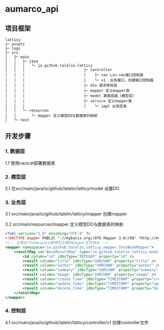 # aumarco_api

## 项目框架

```
latticy
├─ assets        
├─ logs
├─ src
│   ├─ main
│   │   ├─ java
│   │   │   └─ io.github.talelin.latticy
│   │   │                           ├─ controller
│   │   │                           │    ├─ cms Lin-cms接口控制类
│   │   │                           │    └─ v1  业务接口，创建接口控制器
│   │   │                           ├─ dto 请求体校验
│   │   │                           ├─ mapper 定义mapper类
│   │   │                           ├─ model 数据容器（模型层）
│   │   │                           ├─ service 定义mapper类
│   │   │                           │    └─ impl 业务层类
│   │   └─ resources
│   │       └─ mapper 定义模型DO与数据表的映射
│   └─ test
```

## 开发步骤

### 1. 数据层

1.1 使用navicat部署数据表

### 2. 模型层

2.1 在src/main/java/io/github/talelin/latticy/model 设置DO

### 3. 业务层

3.1 src/main/java/io/github/talelin/latticy/mapper 创建mapper

3.2 src/main/resources/mapper 定义模型DO与数据表的映射

```xml
<?xml version="1.0" encoding="UTF-8" ?>
<!DOCTYPE mapper PUBLIC "-//mybatis.org//DTD Mapper 3.0//EN" "http://mybatis.org/dtd/mybatis-3-mapper.dtd">
<!-- 注意这个namespace要填写正确的mapper文件地址 -->
<mapper namespace="io.github.talelin.latticy.mapper.TestBookMapper">
    <resultMap id="BaseResultMap" type="io.github.talelin.latticy.model.TestBookDO">
        <id column="id" jdbcType="INTEGER" property="id" />
        <result column="title" jdbcType="VARCHAR" property="title" />
        <result column="author" jdbcType="VARCHAR" property="author" />
        <result column="summary" jdbcType="VARCHAR" property="summary" />
        <result column="image" jdbcType="VARCHAR" property="image" />
        <result column="create_time" jdbcType="TIMESTAMP" property="createTime" />
        <result column="update_time" jdbcType="TIMESTAMP" property="updateTime" />
        <result column="delete_time" jdbcType="TIMESTAMP" property="deleteTime" />
    </resultMap>
</mapper>

```

### 4. 控制层

4.1 src/main/java/io/github/talelin/latticy/controller/v1 创建controller文件


